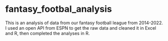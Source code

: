 # fantasy_footbal_analysis

This is an analysis of data from our fantasy football league from 2014-2022. I used an open API from ESPN to get the raw data and cleaned it in Excel and R, then completed the analyses in R.
